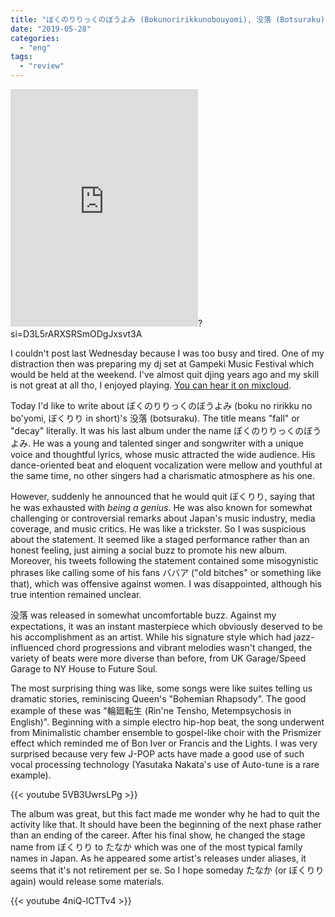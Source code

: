```yaml
---
title: "ぼくのりりっくのぼうよみ (Bokunoririkkunobouyomi), 没落 (Botsuraku) (2018)"
date: "2019-05-28"
categories: 
  - "eng"
tags: 
  - "review"
---
```


<iframe src="https://open.spotify.com/embed/album/5MSPC7Nwd079uK2YyN6Gh8" width="300" height="380" frameborder="0" allowtransparency="true" allow="encrypted-media"></iframe>?si=D3L5rARXSRSmODgJxsvt3A

I couldn't post last Wednesday because I was too busy and tired. One of my distraction then was preparing my dj set at Gampeki Music Festival which would be held at the weekend. I've almost quit djing years ago and my skill is not great at all tho, I enjoyed playing. [You can hear it on mixcloud](https://www.mixcloud.com/imdkm/imdkm-gampeki-music-fes-2019-05-25/).

Today I'd like to write about ぼくのりりっくのぼうよみ (boku no ririkku no bo'yomi, ぼくりり in short)'s 没落 (botsuraku). The title means "fall" or "decay" literally. It was his last album under the name ぼくのりりっくのぼうよみ. He was a young and talented singer and songwriter with a unique voice and thoughtful lyrics, whose music attracted the wide audience. His dance-oriented beat and eloquent vocalization were mellow and youthful at the same time, no other singers had a charismatic atmosphere as his one.

However, suddenly he announced that he would quit ぼくりり, saying that he was exhausted with _being a genius_. He was also known for somewhat challenging or controversial remarks about Japan's music industry, media coverage, and music critics. He was like a trickster. So I was suspicious about the statement. It seemed like a staged performance rather than an honest feeling, just aiming a social buzz to promote his new album. Moreover, his tweets following the statement contained some misogynistic phrases like calling some of his fans ババア ("old bitches" or something like that), which was offensive against women. I was disappointed, although his true intention remained unclear.

没落 was released in somewhat uncomfortable buzz. Against my expectations, it was an instant masterpiece which obviously deserved to be his accomplishment as an artist. While his signature style which had jazz-influenced chord progressions and vibrant melodies wasn't changed, the variety of beats were more diverse than before, from UK Garage/Speed Garage to NY House to Future Soul.

The most surprising thing was like, some songs were like suites telling us dramatic stories, reminiscing Queen's "Bohemian Rhapsody". The good example of these was "輪廻転生 (Rin'ne Tensho, Metempsychosis in English)". Beginning with a simple electro hip-hop beat, the song underwent from Minimalistic chamber ensemble to gospel-like choir with the Prismizer effect which reminded me of Bon Iver or Francis and the Lights. I was very surprised because very few J-POP acts have made a good use of such vocal processing technology (Yasutaka Nakata's use of Auto-tune is a rare example).

{{< youtube 5VB3UwrsLPg >}}

The album was great, but this fact made me wonder why he had to quit the activity like that. It should have been the beginning of the next phase rather than an ending of the career. After his final show, he changed the stage name from ぼくりり to たなか which was one of the most typical family names in Japan. As he appeared some artist's releases under aliases, it seems that it's not retirement per se. So I hope someday たなか (or ぼくりり again) would release some materials.

{{< youtube 4niQ-lCTTv4 >}}
